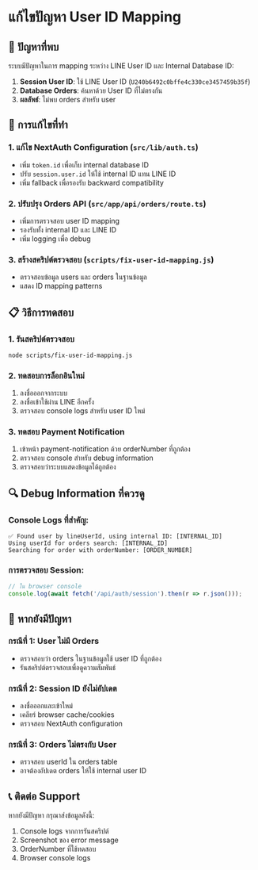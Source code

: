 # แก้ไขปัญหา User ID Mapping

## 🐛 ปัญหาที่พบ

ระบบมีปัญหาในการ mapping ระหว่าง LINE User ID และ Internal Database ID:

1. **Session User ID**: ใช้ LINE User ID (`U240b6492c0bffe4c330ce3457459b35f`)
2. **Database Orders**: ค้นหาด้วย User ID ที่ไม่ตรงกัน
3. **ผลลัพธ์**: ไม่พบ orders สำหรับ user

## 🔧 การแก้ไขที่ทำ

### 1. แก้ไข NextAuth Configuration (`src/lib/auth.ts`)
- เพิ่ม `token.id` เพื่อเก็บ internal database ID
- ปรับ `session.user.id` ให้ใช้ internal ID แทน LINE ID
- เพิ่ม fallback เพื่อรองรับ backward compatibility

### 2. ปรับปรุง Orders API (`src/app/api/orders/route.ts`)
- เพิ่มการตรวจสอบ user ID mapping
- รองรับทั้ง internal ID และ LINE ID
- เพิ่ม logging เพื่อ debug

### 3. สร้างสคริปต์ตรวจสอบ (`scripts/fix-user-id-mapping.js`)
- ตรวจสอบข้อมูล users และ orders ในฐานข้อมูล
- แสดง ID mapping patterns

## 📋 วิธีการทดสอบ

### 1. รันสคริปต์ตรวจสอบ
```bash
node scripts/fix-user-id-mapping.js
```

### 2. ทดสอบการล็อกอินใหม่
1. ลงชื่อออกจากระบบ
2. ลงชื่อเข้าใช้ผ่าน LINE อีกครั้ง
3. ตรวจสอบ console logs สำหรับ user ID ใหม่

### 3. ทดสอบ Payment Notification
1. เข้าหน้า payment-notification ด้วย orderNumber ที่ถูกต้อง
2. ตรวจสอบ console สำหรับ debug information
3. ตรวจสอบว่าระบบแสดงข้อมูลได้ถูกต้อง

## 🔍 Debug Information ที่ควรดู

### Console Logs ที่สำคัญ:
```
✅ Found user by lineUserId, using internal ID: [INTERNAL_ID]
Using userId for orders search: [INTERNAL_ID]
Searching for order with orderNumber: [ORDER_NUMBER]
```

### การตรวจสอบ Session:
```javascript
// ใน browser console
console.log(await fetch('/api/auth/session').then(r => r.json()));
```

## 🚨 หากยังมีปัญหา

### กรณีที่ 1: User ไม่มี Orders
- ตรวจสอบว่า orders ในฐานข้อมูลใช้ user ID ที่ถูกต้อง
- รันสคริปต์ตรวจสอบเพื่อดูความสัมพันธ์

### กรณีที่ 2: Session ID ยังไม่อัปเดต
- ลงชื่อออกและเข้าใหม่
- เคลียร์ browser cache/cookies
- ตรวจสอบ NextAuth configuration

### กรณีที่ 3: Orders ไม่ตรงกับ User
- ตรวจสอบ userId ใน orders table
- อาจต้องอัปเดต orders ให้ใช้ internal user ID

## 📞 ติดต่อ Support

หากยังมีปัญหา กรุณาส่งข้อมูลดังนี้:
1. Console logs จากการรันสคริปต์
2. Screenshot ของ error message
3. OrderNumber ที่ใช้ทดสอบ
4. Browser console logs

